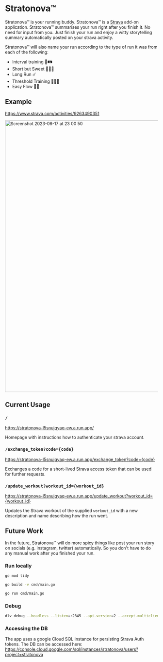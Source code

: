 # Stratonova™
Stratonova™ is your running buddy. Stratonova™ is a [Strava](strava.com) add-on application. Stratonova™ summarises your run right after you finish it. No need for input from you. Just finish your run and enjoy a witty storytelling summary automatically posted on your strava activity.

Stratonova™ will also name your run according to the type of run it was from each of the following:
- Interval training 💪🛤️
- Short but Sweet 💁🏽‍♂️
- Long Run ☄️
- Threshold Training 🚀🚀🚀
- Easy Flow 🌊🌊



## Example
https://www.strava.com/activities/9263490351

<img width="893" alt="Screenshot 2023-06-17 at 23 00 50" src="https://github.com/heshamMassoud/stratonova/assets/9512131/3db3eccb-f13f-440f-849d-09aa26d3f03d">


## Current Usage



### `/`
https://stratonova-l5snujqyaq-ew.a.run.app/

Homepage with instructions how to authenticate your strava account. 

### `/exchange_token?code={code}`

https://stratonova-l5snujqyaq-ew.a.run.app/exchange_token?code={code}

Exchanges a code for a short-lived Strava access token that can be used for further requests.

### `/update_workout?workout_id={workout_id}`

https://stratonova-l5snujqyaq-ew.a.run.app/update_workout?workout_id={workout_id}

Updates the Strava workout of the supplied `workout_id` with a new description and name describing how the run went.

## Future Work
In the future, Stratonova™ will do more spicy things like post your run story on socials (e.g. instagram, twitter) automatically. So you don't have to do any manual work after you finished your run.



### Run locally
````bash
go mod tidy
````

````bash
go build -v cmd/main.go
````

````bash
go run cmd/main.go
````


### Debug
````bash
dlv debug --headless --listen=:2345 --api-version=2 --accept-multiclient
````


### Accessing the DB
The app uses a google Cloud SQL instance for persisting Strava Auth tokens. The DB can be accessed here: https://console.cloud.google.com/sql/instances/stratonova/users?project=stratonova
